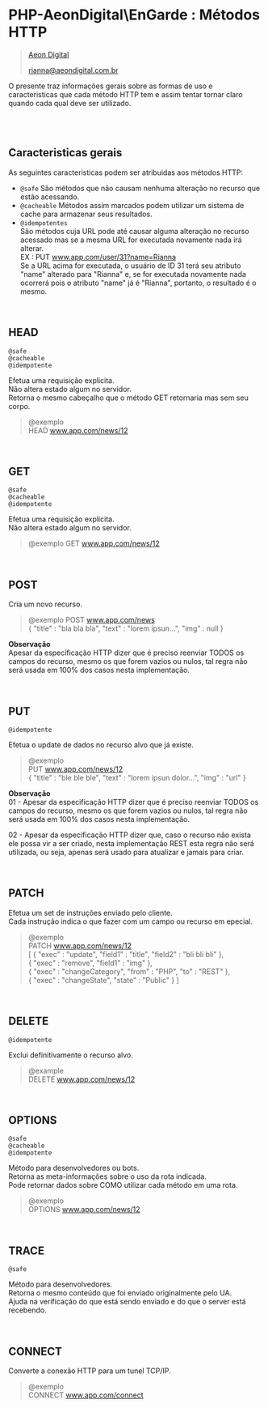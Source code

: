 PHP-AeonDigital\EnGarde : Métodos HTTP
=================================================

> [Aeon Digital](http://aeondigital.com.br)
>
> rianna@aeondigital.com.br  

O presente traz informações gerais sobre as formas de uso e caracteristicas que cada método HTTP tem e assim tentar tornar claro quando cada qual deve ser utilizado.  


&nbsp;  
&nbsp;  


## Caracteristicas gerais
As seguintes caracteristicas podem ser atribuidas aos métodos HTTP:

- `@safe`             São métodos que não causam nenhuma alteração no recurso que estão acessando.
- `@cacheable`        Métodos assim marcados podem utilizar um sistema de cache para armazenar seus resultados.
- `@idempotentes`     
  São métodos cuja URL pode até causar alguma alteração no recurso acessado mas se a mesma URL for executada novamente nada irá alterar.  
  EX : PUT www.app.com/user/31?name=Rianna  
  Se a URL acima for executada, o usuário de ID 31 terá seu atributo "name" alterado para "Rianna" e, se for executada novamente nada ocorrerá pois o atributo "name" já é "Rianna", portanto, o resultado é o mesmo.

&nbsp;  

## HEAD
`@safe`  
`@cacheable`  
`@idempotente`  

Efetua uma requisição explicita.  
Não altera estado algum no servidor.  
Retorna o mesmo cabeçalho que o método GET retornaria mas sem seu corpo.  


> @exemplo  
  HEAD www.app.com/news/12

&nbsp;  

## GET
`@safe`  
`@cacheable`  
`@idempotente`  

Efetua uma requisição explicita.  
Não altera estado algum no servidor.

> @exemplo
  GET www.app.com/news/12

&nbsp;  

## POST
Cria um novo recurso.

> @exemplo
  POST www.app.com/news  
  { "title" : "bla bla bla", "text" : "lorem ipsun...", "img" : null }

**Observação**  
Apesar da especificação HTTP dizer que é preciso reenviar TODOS os campos do recurso, mesmo os que forem vazios ou nulos, tal regra não será usada em 100% dos casos nesta implementação.

&nbsp;  

## PUT
`@idempotente`

Efetua o update de dados no recurso alvo que já existe.

> @exemplo  
  PUT www.app.com/news/12  
  { "title" : "ble ble ble", "text" : "lorem ipsun dolor...", "img" : "url" }

**Observação**  
01 - Apesar da especificação HTTP dizer que é preciso reenviar TODOS os campos do recurso, mesmo os que forem vazios ou nulos, tal regra não será usada em 100% dos casos nesta implementação.  

02 - Apesar da especificação HTTP dizer que, caso o recurso não exista ele possa vir a ser criado, nesta implementação REST esta regra não será utilizada, ou seja, apenas será usado para atualizar e jamais para criar.  

&nbsp;  

## PATCH
Efetua um set de instruções enviado pelo cliente.  
Cada instrução indica o que fazer com um campo ou recurso em epecial.

> @exemplo  
  PATCH www.app.com/news/12  
  [
    { "exec" : "update", "field1" : "title", "field2" : "bli bli bli" },  
    { "exec" : "remove", "field1" : "img" },  
    { "exec" : "changeCategory", "from" : "PHP", "to" : "REST" },  
    { "exec" : "changeState", "state" : "Public" }
  ]

&nbsp;  

## DELETE
`@idempotente`

Exclui definitivamente o recurso alvo.

> @example  
  DELETE www.app.com/news/12

&nbsp;  

## OPTIONS
`@safe`  
`@cacheable`  
`@idempotente`  

Método para desenvolvedores ou bots.  
Retorna as meta-informações sobre o uso da rota indicada.  
Pode retornar dados sobre COMO utilizar cada método em uma rota.  

> @exemplo  
  OPTIONS www.app.com/news/12

&nbsp;  

## TRACE
`@safe`  

Método para desenvolvedores.  
Retorna o mesmo conteúdo que foi enviado originalmente pelo UA.  
Ajuda na verificação do que está sendo enviado e do que o server está recebendo.  

&nbsp;  

## CONNECT
Converte a conexão HTTP para um tunel TCP/IP.

> @exemplo  
  CONNECT www.app.com/connect
